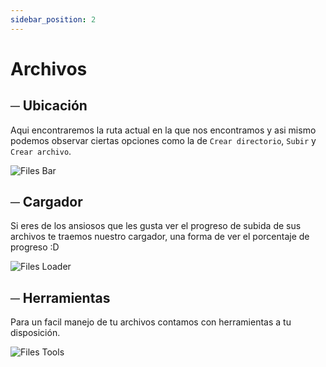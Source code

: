 ```yaml
---
sidebar_position: 2
---
```


# Archivos

## ─ Ubicación
Aqui encontraremos la ruta actual en la que nos encontramos y asi mismo podemos observar ciertas opciones como la de `Crear directorio`, `Subir` y `Crear archivo`.

![Files Bar](/img/files_bar.png)


## ─  Cargador
Si eres de los ansiosos que les gusta ver el progreso de subida de sus archivos te traemos nuestro cargador, una forma de ver el porcentaje de progreso :D

![Files Loader](/img/files_loader.png)


## ─  Herramientas
Para un facil manejo de tu archivos contamos con herramientas a tu disposición.

![Files Tools](/img/files_tools.png)
